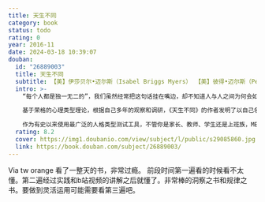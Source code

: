 ```yaml
---
title: 天生不同
category: book
status: todo
rating: 0
year: 2016-11
date: 2024-03-18 10:39:07
douban:
  id: "26889003"
  title: 天生不同
  subtitle: 【美】伊莎贝尔•迈尔斯（Isabel Briggs Myers） 【美】彼得•迈尔斯（Peter B. Myers） / 2016 / 人民邮电出版社
  intro: >-
    “每个人都是独一无二的”，我们虽然经常把这句话挂在嘴边，却不知道人与人之间为何会如此不同，这些不同又体现在哪里，因此，我们不但没有正确看待这些差异，利用它们弥补自身的缺陷，反而因之造成了诸多误解、膈膜和障碍。

    基于荣格的心理类型理论，根据自己多年的观察和调研，《天生不同》的作者发明了以自己名字命名的迈尔斯-布里格斯类型指数人格测试表（MBTI），系统地解释了人们的天资差异，描述了由外倾和内倾、感觉和直觉四种主导心理功能，与思维和情感、判断和感知等四种辅助心理功能组合在一起形成的十六种人格类型的特征，它们对个体产生的不同影响，以及在学习、工作和人际关系等领域的实际应用。

    作为有史以来使用最广泛的人格类型测试工具，不管你是家长、教师、学生还是上班族，MBTI都可以帮你评估自己的人格类型，了解自己与他人人格的优势和劣势，从而突破自我发展的瓶颈和人际之间的“性格壁垒”，增进彼此之间的理解，在互补的基础上最大化地实现个人和团队的潜能，成功地完成既定的目标。
  rating: 8.2
  cover: https://img1.doubanio.com/view/subject/l/public/s29085860.jpg
  link: https://book.douban.com/subject/26889003/
---
```


Via tw orange 看了一整天的书，非常过瘾。
前段时间第一遍看的时候看不太懂。第二遍经过实践和b站视频的讲解之后就懂了。非常棒的洞察之书和规律之书。要做到灵活运用可能需要看第三遍吧。
